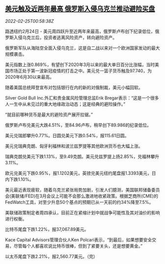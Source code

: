 <!--1645752662000-->
[美元触及近两年最高 俄罗斯入侵乌克兰推动避险买盘](https://cn.reuters.com/article/forex-close-0224-thur-idCNKBS2KU036)
------

<div><i>2022-02-25T00:58:38Z</i></div><p>路透纽约2月24日 - 美元周四跃升至近两年来最高，俄罗斯卢布创下纪录低位，俄罗斯入侵乌克兰后，投资者逃离风险资产，转向避险资产。</p><p>俄罗斯军队从海陆空全面入侵乌克兰，这是自二战以来对一个欧洲国家发动的最大规模袭击。</p><p>美元指数上涨0.869%，有望创下2020年3月以来的最大单日百分比涨幅，当时美国市场正处于第一波新冠疫情的打击之中。美元兑一篮子货币触及97.740，为2020年6月30以来最高。</p><p>随着美国总统拜登宣布对包括银行在内的新的对俄制裁，美元小幅回软。</p><p>Silver Gold Bull Inc.外汇和贵金属风险管理总监Erik Bregar表示：“这是一个很多人一生中从未见过的重大地缘政治动态；这是经典的避险操作。”</p><p>“就目前哪种货币是最大的避险资产展开拉锯。”</p><p>俄罗斯卢布兑美元大跌4.51%，至84.96卢布，稍早创下89.986的纪录低位。</p><p>美元兑瑞郎攀升0.77%。日圆兑美元下跌0.54%，报115.61日圆。</p><p>美元兑瑞典克朗、匈牙利福林和波兰兹罗提等其他欧洲货币也大幅上涨。</p><p>瑞典克朗兑美元下跌1.13%，至9.49克朗。美元兑兹罗提上扬2.85%，兑福林攀升3.11%。</p><p>欧元兑美元下跌0.95%，报1.1202美元，英镑兑美元纽约尾盘报1.3393美元，日内下跌1.10%。</p><p>美元最近表现疲软，随着乌克兰紧张局势加剧，引发人们臆测，美国联邦储备委员会(美联储/FED)在3月会议上可能不会那么激进地收紧政策。根据芝商所(CME)的FedWatch工具，对至少升息50个基点的预期已从一天前的约34%降至7.5%。</p><p>美联储政策制定者周四承认，目前正在紧缩计划中就战争可能性及其对油价的影响进行权衡。</p><p>比特币尾盘下跌1.22%，报37,067.89美元。</p><p>Kace Capital Advisors管理合伙人Ken Polcari表示，“到最后，如果想要安全交易，尽管每个人都喜欢说比特币很棒，但到了紧要关头，还是想要黄金。”</p><p>以太币尾盘下跌2.21%，报2,560.77美元。（完）</p>

